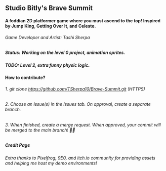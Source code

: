 ## Studio Bitly's Brave Summit

#### A foddian 2D platformer game where you must ascend to the top! Inspired by Jump King, Getting Over It, and Celeste.

###### Game Developer and Artist: Tashi Sherpa

##### Status: Working on the level 0 project, animation sprites.

##### TODO: Level 2, extra funny physic logic.

#### How to contribute?

###### 1. git clone https://github.com/TSherpa10/Brave-Summit.git (HTTPS)

###### 2. Choose an issue(s) in the Issues tab. On approval, create a separate branch.

###### 3. When finished, create a merge request. When approved, your commit will be merged to the main branch! 🎉🎉

##### Credit Page

###### Extra thanks to Pixelfrog, 9E0, and itch.io community for providing assets and helping me host my demo environments!
